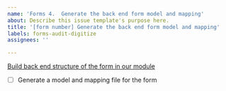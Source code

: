 ```yaml
---
name: 'Forms 4.  Generate the back end form model and mapping'
about: Describe this issue template's purpose here.
title: '[form number] Generate the back end form model and mapping'
labels: forms-audit-digitize
assignees: ''

---
```


[Build back end structure of the form in our module](https://vfs.atlassian.net/wiki/spaces/VFT/pages/2492334104/Form+digitization+development+guide#Step-4-(back-end)%3A-Generate-the-back-end-form-model-and-mapping-in-the-forms_api-module)

- [ ] Generate a model and mapping file for the form
